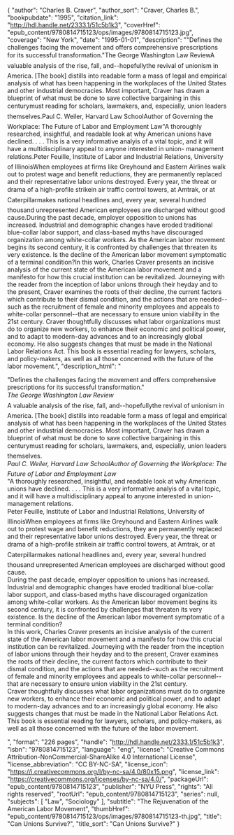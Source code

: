 {
  "author": "Charles B. Craver",
  "author_sort": "Craver, Charles B.",
  "bookpubdate": "1995",
  "citation_link": "http://hdl.handle.net/2333.1/51c5b1k3",
  "coverHref": "epub_content/9780814715123/ops/images/9780814715123.jpg",
  "coverage": "New York",
  "date": "1995-01-01",
  "description": "\"Defines the challenges facing the movement and offers comprehensive prescriptions for its successful transformation.\"&#151;The George Washington Law ReviewA valuable analysis of the rise, fall, and--hopefully&#151;the revival of unionism in America.  [The book] distills into readable form a mass of legal and empirical analysis of what has been happening in the workplaces of the United States and other industrial democracies.  Most important, Craver has drawn a blueprint of what must be done to save collective bargaining in this century&#151;must reading for scholars, lawmakers, and, especially, union leaders themselves.&#151;Paul C. Weiler, Harvard Law SchoolAuthor of Governing the Workplace:  The Future of Labor and  Employment Law\"A thoroughly researched, insightful, and readable look at why American unions have declined. . . . This is a very informative analyis of a vital topic, and it will have a multidisciplinary appeal to anyone interested in union- management relations.&#151;Peter Feuille, Institute of Labor and Industrial Relations,  University of IllinoisWhen employees at firms like Greyhound and Eastern Airlines walk out to protest wage and benefit reductions, they are permanently replaced and their representative labor unions destroyed.  Every year, the threat or drama of a high-profile strike&#151;in air traffic control towers, at Amtrak, or at Caterpillar&#151;makes national headlines and, every year, several hundred thousand unrepresented American employees are discharged without good cause.During the past decade, employer opposition to unions has increased.  Industrial and demographic changes have eroded traditional blue-collar labor support, and class-based myths have discouraged organization among white-collar workers.  As the American labor movement begins its second century, it is confronted by challenges that threaten its very existence.  Is the decline of the American labor movement symptomatic of a terminal condition?In this work, Charles Craver presents an incisive analysis of the current state of the American labor movement and a manifesto for how this crucial institution can be revitalized.  Journeying with the reader from the inception of labor unions through their heyday and to the present, Craver examines the roots of their decline, the current factors which contribute to their dismal condition, and the actions that are needed--such as the recruitment of female and minority employees and appeals to white-collar personnel--that are necessary to ensure union viability in the 21st century.  Craver thoughtfully discusses what labor organizations must do to organize new workers, to enhance their economic and political power, and to adapt to modern-day advances and to an increasingly global economy.  He also suggests changes that must be made in the National Labor Relations Act.  This book is essential reading for lawyers, scholars, and policy-makers, as well as all those concerned with the future of the labor movement.",
  "description_html": "<p>\"Defines the challenges facing the movement and offers comprehensive prescriptions for its successful transformation.\"<br>&#151;<i>The George Washington Law Review</i><br>A valuable analysis of the rise, fall, and--hopefully&#151;the revival of unionism in America.  [The book] distills into readable form a mass of legal and empirical analysis of what has been happening in the workplaces of the United States and other industrial democracies.  Most important, Craver has drawn a blueprint of what must be done to save collective bargaining in this century&#151;must reading for scholars, lawmakers, and, especially, union leaders themselves.<br>&#151;<i>Paul C. Weiler, Harvard Law SchoolAuthor of Governing the Workplace:  The Future of Labor and  Employment Law</i><br>\"A thoroughly researched, insightful, and readable look at why American unions have declined. . . . This is a very informative analyis of a vital topic, and it will have a multidisciplinary appeal to anyone interested in union- management relations.<br>&#151;Peter Feuille, Institute of Labor and Industrial Relations,  University of Illinois</i>When employees at firms like Greyhound and Eastern Airlines walk out to protest wage and benefit reductions, they are permanently replaced and their representative labor unions destroyed.  Every year, the threat or drama of a high-profile strike&#151;in air traffic control towers, at Amtrak, or at Caterpillar&#151;makes national headlines and, every year, several hundred thousand unrepresented American employees are discharged without good cause.<br>During the past decade, employer opposition to unions has increased.  Industrial and demographic changes have eroded traditional blue-collar labor support, and class-based myths have discouraged organization among white-collar workers.  As the American labor movement begins its second century, it is confronted by challenges that threaten its very existence.  Is the decline of the American labor movement symptomatic of a terminal condition?<br>In this work, Charles Craver presents an incisive analysis of the current state of the American labor movement and a manifesto for how this crucial institution can be revitalized.  Journeying with the reader from the inception of labor unions through their heyday and to the present, Craver examines the roots of their decline, the current factors which contribute to their dismal condition, and the actions that are needed--such as the recruitment of female and minority employees and appeals to white-collar personnel--that are necessary to ensure union viability in the 21st century.<br>  Craver thoughtfully discusses what labor organizations must do to organize new workers, to enhance their economic and political power, and to adapt to modern-day advances and to an increasingly global economy.  He also suggests changes that must be made in the National Labor Relations Act.  This book is essential reading for lawyers, scholars, and policy-makers, as well as all those concerned with the future of the labor movement.</p>",
  "format": "226 pages",
  "handle": "http://hdl.handle.net/2333.1/51c5b1k3",
  "isbn": "9780814715123",
  "language": "eng",
  "license": "Creative Commons Attribution-NonCommercial-ShareAlike 4.0 International License",
  "license_abbreviation": "CC BY-NC-SA",
  "license_icon": "https://i.creativecommons.org/l/by-nc-sa/4.0/80x15.png",
  "license_link": "https://creativecommons.org/licenses/by-nc-sa/4.0/",
  "packageUrl": "epub_content/9780814715123",
  "publisher": "NYU Press",
  "rights": "All rights reserved",
  "rootUrl": "epub_content/9780814715123",
  "series": null,
  "subjects": [
    "Law",
    "Sociology"
  ],
  "subtitle": "The Rejuvenation of the American Labor Movement",
  "thumbHref": "epub_content/9780814715123/ops/images/9780814715123-th.jpg",
  "title": "Can Unions Survive?",
  "title_sort": "Can Unions Survive?"
}
